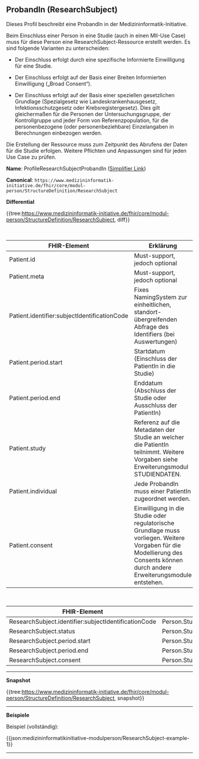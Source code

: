 ## ProbandIn (ResearchSubject)

Dieses Profil beschreibt eine ProbandIn in der Medizininformatik-Initiative.

Beim Einschluss einer Person in eine Studie (auch in einen MII-Use Case) muss für diese Person eine ResearchSubject-Ressource erstellt werden. Es sind folgende Varianten zu unterscheiden:

* Der Einschluss erfolgt durch eine spezifische Informierte Einwilligung für eine Studie.

* Der Einschluss erfolgt auf der Basis einer Breiten Informierten Einwilligung („Broad Consent“).

* Der Einschluss erfolgt auf der Basis einer speziellen gesetzlichen Grundlage (Spezialgesetz wie Landeskrankenhausgesetz, Infektionsschutzgesetz oder Krebsregistergesetz). Dies gilt gleichermaßen für die Personen der Untersuchungsgruppe, der Kontrollgruppe und jeder Form von Referenzpopulation, für die personenbezogene (oder personenbeziehbare) Einzelangaben in Berechnungen einbezogen werden.

Die Erstellung der Ressource muss zum Zeitpunkt des Abrufens der Daten für die Studie erfolgen. Weitere Pflichten und Anpassungen sind für jeden Use Case zu prüfen.

**Name**: ProfileResearchSubjectProbandIn ([Simplifier Link](https://simplifier.net/resolve?canonical=https://www.medizininformatik-initiative.de/fhir/core/modul-person/StructureDefinition/ResearchSubject&fhirVersion=R4&scope=de.medizininformatikinitiative.kerndatensatz.person@1.0.15))

**Canonical**: ```https://www.medizininformatik-initiative.de/fhir/core/modul-person/StructureDefinition/ResearchSubject```

**Differential**

{{tree:https://www.medizininformatik-initiative.de/fhir/core/modul-person/StructureDefinition/ResearchSubject, diff}}

<br>

| FHIR-Element | Erklärung |
|--------------|-----------|
| Patient.id      | Must-support, jedoch optional        |
| Patient.meta       | Must-support, jedoch optional         |
| Patient.identifier:subjectIdentificationCode      | Fixes NamingSystem zur einheitlichen, standort-übergreifenden Abfrage des Identifiers (bei Auswertungen)         |
| Patient.period.start      | Startdatum (Einschluss der PatientIn in die Studie)      |
| Patient.period.end      | Enddatum (Abschluss der Studie oder Ausschluss der PatientIn)       |
| Patient.study      | Referenz auf die Metadaten der Studie an welcher die PatientIn teilnimmt. Weitere Vorgaben siehe Erweiterungsmodul STUDIENDATEN. |
| Patient.individual      | Jede ProbandIn muss einer PatientIn zugeordnet werden. |
| Patient.consent      | Einwilligung in die Studie oder regulatorische Grundlage muss vorliegen. Weitere Vorgaben für die Modellierung des Consents können durch andere Erweiterungsmodule entstehen. |

<br>

| FHIR-Element | Logischer Datensatz |
|--------------|-----------|
| ResearchSubject.identifier:subjectIdentificationCode       | Person.Studienteilnehmer.SubjektIdentifizierungscode         |
| ResearchSubject.status       | Person.Studienteilnehmer.StatusDerTeilnahme         |
| ResearchSubject.period.start       | Person.Studienteilnehmer.BeginnTeilnahme         |
| ResearchSubject.period.end       | Person.Studienteilnehmer.EndeTeilnahme         |
| ResearchSubject.consent       | Person.Studienteilnehmer.Rechtsgrundlage        |


---

**Snapshot**

{{tree:https://www.medizininformatik-initiative.de/fhir/core/modul-person/StructureDefinition/ResearchSubject, snapshot}}

---

**Beispiele**

Beispiel (vollständig):

{{json:medizininformatikinitiative-modulperson/ResearchSubject-example-1}}

---